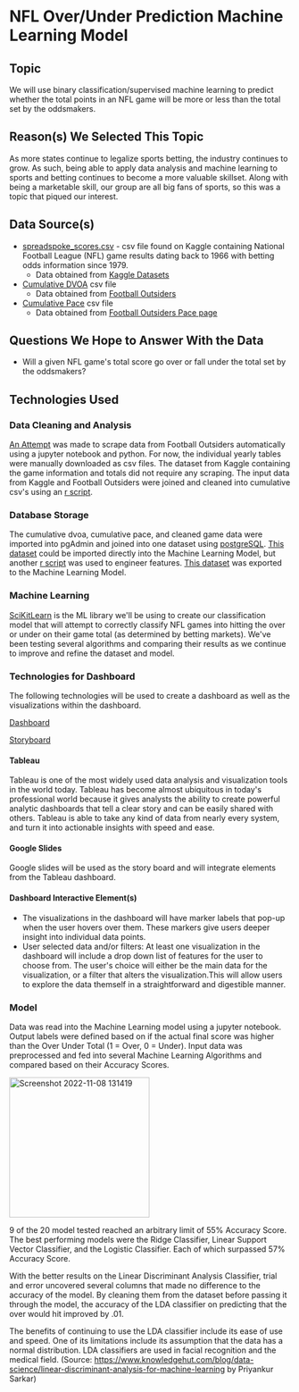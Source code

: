 # NFL Over/Under Prediction Machine Learning Model

## Topic
We will use binary classification/supervised machine learning to predict whether the total points in an NFL game will be more or less than the total set by the oddsmakers.

## Reason(s) We Selected This Topic
As more states continue to legalize sports betting, the industry continues to grow. As such, being able to apply data analysis and machine learning to sports and betting continues to become a more valuable skillset. Along with being a marketable skill, our group are all big fans of sports, so this was a topic that piqued our interest.

## Data Source(s)
- [spreadspoke_scores.csv](https://github.com/ksdisch/nfl-ml/blob/main/Resources/spreadspoke_scores.csv) - csv file found on Kaggle containing National Football League (NFL) game results dating back to 1966 with betting odds information since 1979. 
    - Data obtained from [Kaggle Datasets](https://www.kaggle.com/datasets/tobycrabtree/nfl-scores-and-betting-data?select=spreadspoke_scores.csv)
- [Cumulative DVOA](https://github.com/ksdisch/nfl-ml/blob/main/Resources/cumulative_dvoa.csv) csv file
    - Data obtained from [Football Outsiders](https://www.footballoutsiders.com/stats/nfl/team-efficiency/2022/regular)
- [Cumulative Pace](https://github.com/ksdisch/nfl-ml/blob/main/Resources/cumulative_pace.csv) csv file
    - Data obtained from [Football Outsiders Pace page](https://www.footballoutsiders.com/stats/nfl/pace-stats/2022)

## Questions We Hope to Answer With the Data
- Will a given NFL game's total score go over or fall under the total set by the oddsmakers?

## Technologies Used

### Data Cleaning and Analysis
[An Attempt](https://github.com/ksdisch/nfl-ml/blob/main/Scraping.ipynb) was made to scrape data from Football Outsiders automatically using a jupyter notebook and python. For now, the individual yearly tables were manually downloaded as csv files. The dataset from Kaggle containing the game information and totals did not require any scraping. The input data from Kaggle and Football Outsiders were joined and cleaned into cumulative csv's using an [r script](https://github.com/ksdisch/nfl-ml/blob/main/clean_transform_inputdata.R).  

### Database Storage
The cumulative dvoa, cumulative pace, and cleaned game data were imported into pgAdmin and joined into one dataset using [postgreSQL](https://github.com/ksdisch/nfl-ml/blob/main/database_schema.sql). [This dataset](https://github.com/ksdisch/nfl-ml/blob/main/nfl_sql_dataset.csv) could be imported directly into the Machine Learning Model, but another [r script](https://github.com/ksdisch/nfl-ml/blob/main/feature_engineering.R) was used to engineer features. [This dataset](https://github.com/ksdisch/nfl-ml/blob/main/nfl_ml_dataset.csv) was exported to the Machine Learning Model.  

### Machine Learning
[SciKitLearn](https://scikit-learn.org/stable/) is the ML library we'll be using to create our classification model that will attempt to correctly classify NFL games into hitting the over or under on their game total (as determined by betting markets). We've been testing several algorithms and comparing their results as we continue to improve and refine the dataset and model.

### Technologies for Dashboard
The following technologies will be used to create a dashboard as well as the visualizations within the dashboard.

[Dashboard](https://public.tableau.com/app/profile/kyle.disch3835/viz/nfl-ml-dashboard/Dashboard1)

[Storyboard](https://docs.google.com/presentation/d/1on4g_O0ENLiW1l6hNNdP82h1n6grY03nF5TZdy5VbZk/edit#slide=id.g17e48b405d8_0_65)

#### Tableau
Tableau is one of the most widely used data analysis and visualization tools in the world today. Tableau has become almost ubiquitous in today's professional world because it gives analysts the ability to create powerful analytic dashboards that tell a clear story and can be easily shared with others. Tableau is able to take any kind of data from nearly every system, and turn it into actionable insights with speed and ease.

#### Google Slides
Google slides will be used as the story board and will integrate elements from the Tableau dashboard.

#### Dashboard Interactive Element(s)
- The visualizations in the dashboard will have marker labels that pop-up when the user hovers over them. These markers give users deeper insight into individual data points.
- User selected data and/or filters: At least one visualization in the dashboard will include a drop down list of features for the user to choose from. The user's choice will either be the main data for the visualization, or a filter that alters the visualization.This will allow users to explore the data themself in a straightforward and digestible manner.

### Model
Data was read into the Machine Learning model using a jupyter notebook. Output labels were defined based on if the actual final score was higher than the Over Under Total (1 = Over, 0 = Under). Input data was preprocessed and fed into several Machine Learning Algorithms and compared based on their Accuracy Scores.

<img width="251" alt="Screenshot 2022-11-08 131419" src="https://user-images.githubusercontent.com/102050273/200646441-8e47fea9-3566-4350-acbc-6ce9ff707802.png">

9 of the 20 model tested reached an arbitrary limit of 55% Accuracy Score. The best performing models were the Ridge Classifier, Linear Support Vector Classifier, and the Logistic Classifier. Each of which surpassed 57% Accuracy Score.

With the better results on the Linear Discriminant Analysis Classifier, trial and error uncovered several columns that made no difference to the accuracy of the model. By cleaning them from the dataset before passing it through the model, the accuracy of the LDA classifier on predicting that the over would hit improved by .01.

The benefits of continuing to use the LDA classifier include its ease of use and speed. One of its limitations include its assumption that the data has a normal distribution. LDA classifiers are used in facial recognition and the medical field. (Source: https://www.knowledgehut.com/blog/data-science/linear-discriminant-analysis-for-machine-learning by Priyankur Sarkar)

